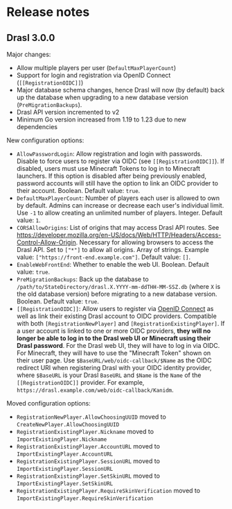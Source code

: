 # Release notes

## Drasl 3.0.0

Major changes:

- Allow multiple players per user (`DefaultMaxPlayerCount`)
- Support for login and registration via OpenID Connect (`[[RegistrationOIDC]]`)
- Major database schema changes, hence Drasl will now (by default) back up the database when upgrading to a new database version (`PreMigrationBackups`).
- Drasl API version incremented to v2
- Minimum Go version increased from 1.19 to 1.23 due to new dependencies

New configuration options:

- `AllowPasswordLogin`: Allow registration and login with passwords. Disable to force users to register via OIDC (see `[[RegistrationOIDC]]`). If disabled, users must use Minecraft Tokens to log in to Minecraft launchers. If this option is disabled after being previously enabled, password accounts will still have the option to link an OIDC provider to their account. Boolean. Default value: `true`.
- `DefaultMaxPlayerCount`: Number of players each user is allowed to own by default. Admins can increase or decrease each user's individual limit. Use `-1` to allow creating an unlimited number of players. Integer. Default value: `1`.
- `CORSAllowOrigins`: List of origins that may access Drasl API routes. See https://developer.mozilla.org/en-US/docs/Web/HTTP/Headers/Access-Control-Allow-Origin. Necessary for allowing browsers to access the Drasl API. Set to `["*"]` to allow all origins. Array of strings. Example value: `["https://front-end.example.com"]`. Default value: `[]`.
- `EnableWebFrontEnd`: Whether to enable the web UI. Boolean. Default value: `true`.
- `PreMigrationBackups`: Back up the database to `/path/to/StateDirectory/drasl.X.YYYY-mm-ddTHH-MM-SSZ.db` (where `X` is the old database version) before migrating to a new database version. Boolean. Default value: `true`.
- `[[RegistrationOIDC]]`: Allow users to register via [OpenID Connect](https://openid.net/developers/how-connect-works) as well as link their existing Drasl account to OIDC providers. Compatible with both `[RegistrationNewPlayer]` and `[RegistrationExistingPlayer]`. If a user account is linked to one or more OIDC providers, **they will no longer be able to log in to the Drasl web UI or Minecraft using their Drasl password**. For the Drasl web UI, they will have to log in via OIDC. For Minecraft, they will have to use the "Minecraft Token" shown on their user page. Use `$BaseURL/web/oidc-callback/$Name` as the OIDC redirect URI when registering Drasl with your OIDC identity provider, where `$BaseURL` is your Drasl `BaseURL` and `$Name` is the `Name` of the `[[RegistrationOIDC]]` provider. For example, `https://drasl.example.com/web/oidc-callback/Kanidm`.

Moved configuration options:

- `RegistrationNewPlayer.AllowChoosingUUID` moved to `CreateNewPlayer.AllowChoosingUUID`
- `RegistrationExistingPlayer.Nickname` moved to `ImportExistingPlayer.Nickname`
- `RegistrationExistingPlayer.AccountURL` moved to `ImportExistingPlayer.AccountURL`
- `RegistrationExistingPlayer.SessionURL` moved to `ImportExistingPlayer.SessionURL`
- `RegistrationExistingPlayer.SetSkinURL` moved to `ImportExistingPlayer.SetSkinURL`
- `RegistrationExistingPlayer.RequireSkinVerification` moved to `ImportExistingPlayer.RequireSkinVerification`
